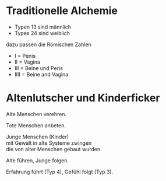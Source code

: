 # Traditionelle Alchemie

- Typen 13 sind männlich
- Types 24 sind weiblich

dazu passen die Römischen Zahlen

- I = Penis
- II = Vagina
- III = Beine und Peris
- IIII = Beine and Vagina

# Altenlutscher und Kinderficker

Alte Menschen verehren.

Tote Menschen anbeten.

Junge Menschen (Kinder)  
mit Gewalt in alte Systeme zwingen  
die von alter Menschen gebaut wurden.

Alte führen, Junge folgen.

Erfahrung führt (Typ 4), Gefühl folgt (Typ 3).
